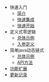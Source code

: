 - 快速入门
  - [简介](README)
  - [快速集成](quick-install)
  - [快速开始](quick-start)
- 定义式零逻辑
  - [总体示例](easy/example)
  - [入参定义](easy/annotation)
- 简单java动态链式
  - [总体示例](complex/example)
  - [API方法](complex/method)
- [功能扩展](more-features)
- [更新记录](CHANGELOG)
